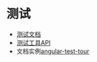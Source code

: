 # 测试

- [测试文档](https://angular.cn/guide/testing)
- [测试工具API](https://angular.cn/guide/testing#testing-utility-apis)
- 文档实例[angular-test-tour](https://github.com/kiyonlin/angular-test-tour)